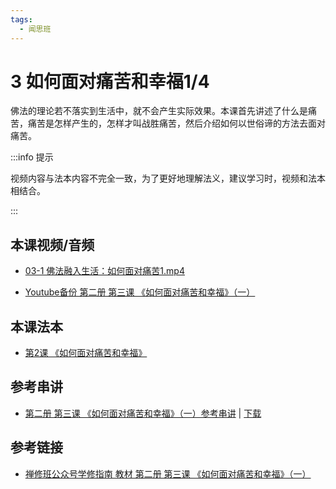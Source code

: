 ```yaml
---
tags:
  - 闻思班
---
```


# 3 如何面对痛苦和幸福1/4

佛法的理论若不落实到生活中，就不会产生实际效果。本课首先讲述了什么是痛苦，痛苦是怎样产生的，怎样才叫战胜痛苦，然后介绍如何以世俗谛的方法去面对痛苦。

:::info 提示

视频内容与法本内容不完全一致，为了更好地理解法义，建议学习时，视频和法本相结合。

:::

## 本课视频/音频

* [03-1 佛法融入生活：如何面对痛苦1.mp4](https://s3.ap-northeast-1.wasabisys.com/hdcx/jmy/%e6%85%a7%e7%81%af%e7%a6%85%e4%bf%ae%e8%af%be/%e6%85%a7%e7%81%af%e7%a6%85%e4%bf%ae%e8%af%be%e7%ac%ac%e4%ba%8c%e5%86%8c/03-1%20%e4%bd%9b%e6%b3%95%e8%9e%8d%e5%85%a5%e7%94%9f%e6%b4%bb%ef%bc%9a%e5%a6%82%e4%bd%95%e9%9d%a2%e5%af%b9%e7%97%9b%e8%8b%a61.mp4)

* [Youtube备份 第二册 第三课 《如何面对痛苦和幸福》（一）](https://www.youtube.com/watch?v=9hVcRcBizuQ&list=PL7aUyQTIJqAjD33MPzguoKwShqtttVmg9&index=5)
  
## 本课法本

* [第2课 《如何面对痛苦和幸福》](/books/b2/2-02)

## 参考串讲

* [第二册 第三课 《如何面对痛苦和幸福》（一）参考串讲](http://view.officeapps.live.com/op/view.aspx?src=https://s3.ap-northeast-1.wasabisys.com/hdcx/hdv/docs/hdcxk/chj/第二册第3课如何面对痛苦和幸福.pptx) | [下载](https://s3.ap-northeast-1.wasabisys.com/hdcx/hdv/docs/hdcxk/chj/第二册第3课如何面对痛苦和幸福.pptx)

## 参考链接

* [禅修班公众号学修指南 教材 第二册 第三课 《如何面对痛苦和幸福》（一）](https://mp.weixin.qq.com/s?__biz=MzI2NTQ1NDcxNg==&mid=100001941&idx=1&sn=f457f4eb68b78e20072c0a33fb692777&scene=19#wechat_redirect)
